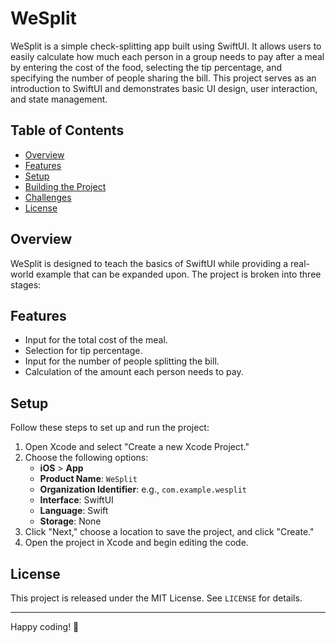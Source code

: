 # WeSplit

WeSplit is a simple check-splitting app built using SwiftUI. It allows users to easily calculate how much each person in a group needs to pay after a meal by entering the cost of the food, selecting the tip percentage, and specifying the number of people sharing the bill. This project serves as an introduction to SwiftUI and demonstrates basic UI design, user interaction, and state management.

## Table of Contents

- [Overview](#overview)
- [Features](#features)
- [Setup](#setup)
- [Building the Project](#building-the-project)
- [Challenges](#challenges)
- [License](#license)

## Overview

WeSplit is designed to teach the basics of SwiftUI while providing a real-world example that can be expanded upon. The project is broken into three stages:


## Features

- Input for the total cost of the meal.
- Selection for tip percentage.
- Input for the number of people splitting the bill.
- Calculation of the amount each person needs to pay.

## Setup

Follow these steps to set up and run the project:

1. Open Xcode and select "Create a new Xcode Project."
2. Choose the following options:
   - **iOS** > **App**
   - **Product Name**: `WeSplit`
   - **Organization Identifier**: e.g., `com.example.wesplit`
   - **Interface**: SwiftUI
   - **Language**: Swift
   - **Storage**: None
3. Click "Next," choose a location to save the project, and click "Create."
4. Open the project in Xcode and begin editing the code.

## License

This project is released under the MIT License. See `LICENSE` for details.

---

Happy coding! 🎉
